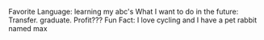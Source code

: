 Favorite Language: learning my abc's
What I want to do in the future: Transfer. graduate. Profit???
Fun Fact: I love cycling and I have a pet rabbit named max
